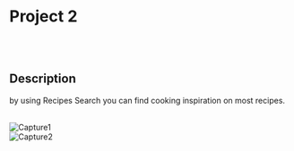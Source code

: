 
<div >
  
 # Project 2
  
  <br/>
  <br/>
  
  ## Description
  by using Recipes Search you can find cooking inspiration on most recipes. 
<br>
<br>

![Capture1](https://user-images.githubusercontent.com/82495629/121534492-f3478880-ca09-11eb-8ed7-ff07e1bba251.PNG)
  <br>
![Capture2](https://user-images.githubusercontent.com/82495629/121535042-749f1b00-ca0a-11eb-9be8-7ee371ad0ff4.PNG)


  </div>
